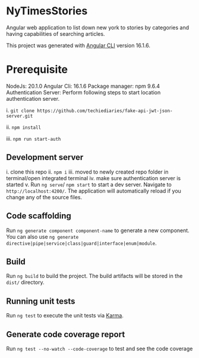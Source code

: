 # NyTimesStories

Angular web application to list down new york to stories by categories and having capabilities of searching articles.

This project was generated with [Angular CLI](https://github.com/angular/angular-cli) version 16.1.6.
# Prerequisite
NodeJs: 20.1.0
Angular Cli: 16.1.6
Package manager: npm 9.6.4
Authentication Server: Perform following steps to start location authentication server.

i. `git clone https://github.com/techiediaries/fake-api-jwt-json-server.git`

ii. `npm install`

iii. `npm run start-auth`

## Development server

i. clone this repo
ii. `npm i`
iii. moved to newly created repo folder in terminal/open integrated terminal
iv. make sure authentication server is started
v. Run `ng serve`/ `npm start` to start a dev server. Navigate to `http://localhost:4200/`. The application will automatically reload if you change any of the source files.



## Code scaffolding

Run `ng generate component component-name` to generate a new component. You can also use `ng generate directive|pipe|service|class|guard|interface|enum|module`.

## Build

Run `ng build` to build the project. The build artifacts will be stored in the `dist/` directory.

## Running unit tests

Run `ng test` to execute the unit tests via [Karma](https://karma-runner.github.io).

## Generate code coverage report

Run `ng test --no-watch --code-coverage` to test and see the code coverage
